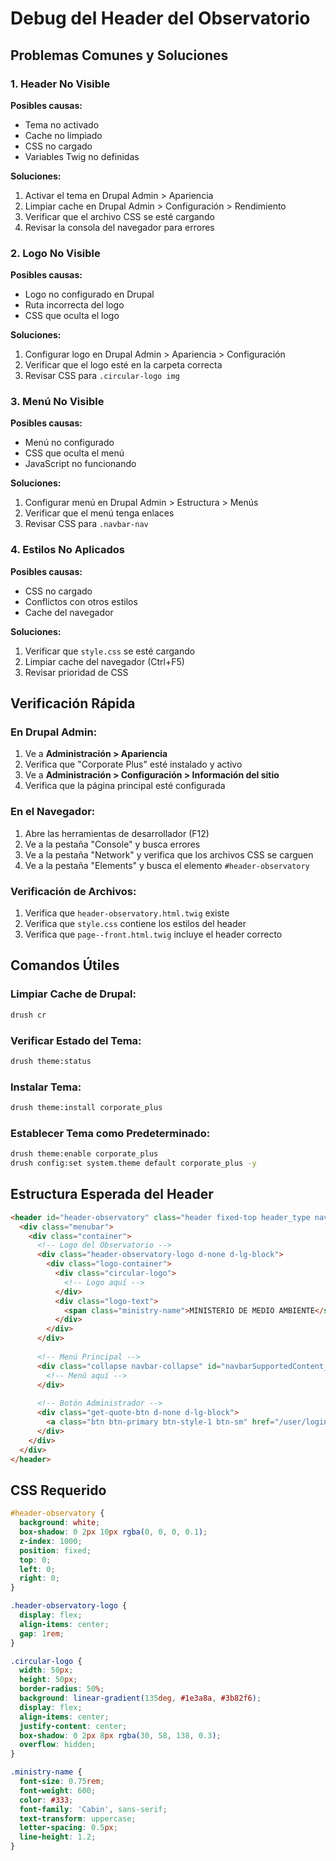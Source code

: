 # Debug del Header del Observatorio

## Problemas Comunes y Soluciones

### 1. Header No Visible
**Posibles causas:**
- Tema no activado
- Cache no limpiado
- CSS no cargado
- Variables Twig no definidas

**Soluciones:**
1. Activar el tema en Drupal Admin > Apariencia
2. Limpiar cache en Drupal Admin > Configuración > Rendimiento
3. Verificar que el archivo CSS se esté cargando
4. Revisar la consola del navegador para errores

### 2. Logo No Visible
**Posibles causas:**
- Logo no configurado en Drupal
- Ruta incorrecta del logo
- CSS que oculta el logo

**Soluciones:**
1. Configurar logo en Drupal Admin > Apariencia > Configuración
2. Verificar que el logo esté en la carpeta correcta
3. Revisar CSS para `.circular-logo img`

### 3. Menú No Visible
**Posibles causas:**
- Menú no configurado
- CSS que oculta el menú
- JavaScript no funcionando

**Soluciones:**
1. Configurar menú en Drupal Admin > Estructura > Menús
2. Verificar que el menú tenga enlaces
3. Revisar CSS para `.navbar-nav`

### 4. Estilos No Aplicados
**Posibles causas:**
- CSS no cargado
- Conflictos con otros estilos
- Cache del navegador

**Soluciones:**
1. Verificar que `style.css` se esté cargando
2. Limpiar cache del navegador (Ctrl+F5)
3. Revisar prioridad de CSS

## Verificación Rápida

### En Drupal Admin:
1. Ve a **Administración > Apariencia**
2. Verifica que "Corporate Plus" esté instalado y activo
3. Ve a **Administración > Configuración > Información del sitio**
4. Verifica que la página principal esté configurada

### En el Navegador:
1. Abre las herramientas de desarrollador (F12)
2. Ve a la pestaña "Console" y busca errores
3. Ve a la pestaña "Network" y verifica que los archivos CSS se carguen
4. Ve a la pestaña "Elements" y busca el elemento `#header-observatory`

### Verificación de Archivos:
1. Verifica que `header-observatory.html.twig` existe
2. Verifica que `style.css` contiene los estilos del header
3. Verifica que `page--front.html.twig` incluye el header correcto

## Comandos Útiles

### Limpiar Cache de Drupal:
```bash
drush cr
```

### Verificar Estado del Tema:
```bash
drush theme:status
```

### Instalar Tema:
```bash
drush theme:install corporate_plus
```

### Establecer Tema como Predeterminado:
```bash
drush theme:enable corporate_plus
drush config:set system.theme default corporate_plus -y
```

## Estructura Esperada del Header

```html
<header id="header-observatory" class="header fixed-top header_type navSticky">
  <div class="menubar">
    <div class="container">
      <!-- Logo del Observatorio -->
      <div class="header-observatory-logo d-none d-lg-block">
        <div class="logo-container">
          <div class="circular-logo">
            <!-- Logo aquí -->
          </div>
          <div class="logo-text">
            <span class="ministry-name">MINISTERIO DE MEDIO AMBIENTE</span>
          </div>
        </div>
      </div>
      
      <!-- Menú Principal -->
      <div class="collapse navbar-collapse" id="navbarSupportedContent_observatory">
        <!-- Menú aquí -->
      </div>
      
      <!-- Botón Administrador -->
      <div class="get-quote-btn d-none d-lg-block">
        <a class="btn btn-primary btn-style-1 btn-sm" href="/user/login">Administrador</a>
      </div>
    </div>
  </div>
</header>
```

## CSS Requerido

```css
#header-observatory {
  background: white;
  box-shadow: 0 2px 10px rgba(0, 0, 0, 0.1);
  z-index: 1000;
  position: fixed;
  top: 0;
  left: 0;
  right: 0;
}

.header-observatory-logo {
  display: flex;
  align-items: center;
  gap: 1rem;
}

.circular-logo {
  width: 50px;
  height: 50px;
  border-radius: 50%;
  background: linear-gradient(135deg, #1e3a8a, #3b82f6);
  display: flex;
  align-items: center;
  justify-content: center;
  box-shadow: 0 2px 8px rgba(30, 58, 138, 0.3);
  overflow: hidden;
}

.ministry-name {
  font-size: 0.75rem;
  font-weight: 600;
  color: #333;
  font-family: 'Cabin', sans-serif;
  text-transform: uppercase;
  letter-spacing: 0.5px;
  line-height: 1.2;
}
``` 